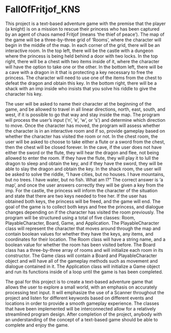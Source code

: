 # FallOfFritjof_KNS

This project is a text-based adventure game with the premise that the player (a knight) is on a mission to rescue their princess who has been captured by an agent of chaos named Fritjof (means ‘the thief of peace’). The map of the game will be a three-by-three grid of ‘Rooms’, where the character will begin in the middle of the map. In each corner of the grid, there will be an interactive room. In the top left, there will be the castle with a dungeon where the princess is being held behind a door with two locks. In the top right, there will be a chest with two items inside of it, where the character will have the option to take one or the other. In the bottom left, there will be a cave with a dragon in it that is protecting a key necessary to free the princess. The character will need to use one of the items from the chest to defeat the dragon and obtain this key. In the bottom right, there will be a shack with an imp inside who insists that you solve his riddle to give the character his key.


The user will be asked to name their character at the beginning of the game, and be allowed to travel in all linear directions, north, east, south, and west, if it is possible to go that way and stay inside the map. The program will process the user’s input (‘n’, ‘e’, ‘w’, or ‘s’) and determine which direction to move. Once the character has moved, the program will assess whether the character is in an interactive room and if so, provide gameplay based on whether the character has visited the room or not. In the chest room, the user will be asked to choose to take either a flute or a sword from the chest, then the chest will be closed forever. In the cave, if the user does not have either the sword or the flute, they will hear the dragon and flee, not being allowed to enter the room. If they have the flute, they will play it to lull the dragon to sleep and obtain the key, and if they have the sword, they will be able to slay the dragon and obtain the key. In the shack room, the user will be asked to solve the riddle, “I have cities, but no houses. I have mountains, but no trees. I have water, but no fish. What am I?” The correct answer is ‘a map’, and once the user answers correctly they will be given a key from the imp. For the castle, the princess will inform the character of the situation and state that there are two keys needed to free her. If the user has obtained both keys, the princess will be freed, and the game will end. The goal of the game is to collect both keys and free the princess, and dialogue changes depending on if the character has visited the room previously. The program will be structured using a total of five classes: Room, PlayableCharacter, Board, Game, and Application. The PlayableCharacter class will represent the character that moves around through the map and contain boolean values for whether they have the keys, any items, and coordinates for their location. The Room class will have a string name, and a boolean value for whether the room has been visited before. The Board class has a three-by-three array of rooms and will initialize each room in its constructor. The Game class will contain a Board and PlayableCharacter object and will have all of the gameplay methods such as movement and dialogue contained in it. The Application class will initialize a Game object and run its functions inside of a loop until the game is has been completed.

The goal for this project is to create a text-based adventure game that allows the user to explore a small world, with an emphasis on accurately processing text input. It will emphasize the use of a Scanner throughout the project and listen for different keywords based on different events and locations in order to provide a smooth gameplay experience. The classes that have been implemented will be interconnected allow for a relatively streamlined program design. After completion of the project, anybody with an understanding of the concept of a text-based game should be able to complete and enjoy the game.
